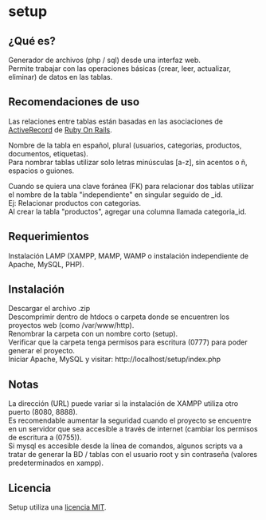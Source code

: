 setup
======

¿Qué es?
--------

Generador de archivos (php / sql) desde una interfaz web.  
Permite trabajar con las operaciones básicas (crear, leer, actualizar, eliminar) de datos en las tablas.  

Recomendaciones de uso
----------------------

Las relaciones entre tablas están basadas en las asociaciones de <a href='http://api.rubyonrails.org/classes/ActiveRecord/Associations/ClassMethods.html' target='_blank'>ActiveRecord</a> de <a href='http://www.rubyonrails.org' target='_blank'>Ruby On Rails</a>.  
  
Nombre de la tabla en español, plural (usuarios, categorias, productos, documentos, etiquetas).  
Para nombrar tablas utilizar solo letras minúsculas [a-z], sin acentos o ñ, espacios o guiones.  
  
Cuando se quiera una clave foránea (FK) para relacionar dos tablas utilizar el nombre de la tabla "independiente" en singular seguido de _id.  
Ej: Relacionar productos con categorias.  
Al crear la tabla "productos", agregar una columna llamada categoria_id.  


Requerimientos
--------------

Instalación LAMP (XAMPP, MAMP, WAMP o instalación independiente de Apache, MySQL, PHP).

Instalación
--------------

Descargar el archivo .zip  
Descomprimir dentro de htdocs o carpeta donde se encuentren los proyectos web (como /var/www/http).  
Renombrar la carpeta con un nombre corto (setup).  
Verificar que la carpeta tenga permisos para escritura (0777) para poder generar el proyecto.  
Iniciar Apache, MySQL y visitar: http://localhost/setup/index.php  

Notas
-----

La dirección (URL) puede variar si la instalación de XAMPP utiliza otro puerto (8080, 8888).   
Es recomendable aumentar la seguridad cuando el proyecto se encuentre en un servidor que sea accesible a través de internet (cambiar los permisos de escritura a (0755)).  
Si mysql es accesible desde la línea de comandos, algunos scripts va a tratar de generar la BD / tablas con el usuario root y sin contraseña (valores predeterminados en xampp).  


Licencia
--------

Setup utiliza una <a href='http://www.opensource.org/licenses/MIT' target='_blank'>licencia MIT</a>.

